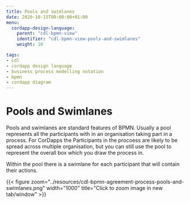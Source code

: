 ```yaml
---
title: Pools and swimlanes
date: 2020-10-15T00:00:00+01:00
menu:
  cordapp-design-language:
    parent: "cdl-bpmn-view"
    identifier: "cdl-bpmn-view-pools-and-swimlanes"
    weight: 10

tags:
- cdl
- cordapp design language
- business process modelling notation
- bpmn
- cordapp diagram
---
```


# Pools and Swimlanes

Pools and swimlanes are standard features of BPMN. Usually a pool represents all the participants with in an organisation taking part in a process. For CorDapps the Participants in the procoess are likely to be spread across multiple organisation, but you can still use the pool to represent the overall box which you draw the process in.

Within the pool there is a swimlane for each participant that will contain their actions.

{{< figure zoom="../resources/cdl-bpmn-agreement-process-pools-and-swimlanes.png" width="1000" title="Click to zoom image in new tab/window" >}}
